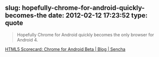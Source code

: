 slug: hopefully-chrome-for-android-quickly-becomes-the
date: 2012-02-12 17:23:52
type: quote
---

> Hopefully Chrome for Android quickly becomes the only browser for Android 4.

[HTML5 Scorecard: Chrome for Android Beta | Blog | Sencha](http://www.sencha.com/blog/html5-scorecard-chrome-mobile-beta/)
